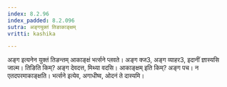 ```yaml
---
index: 8.2.96
index_padded: 8.2.096
sutra: अङ्गयुक्तं तिङाकाङ्क्षम्
vritti: kashika

---
```

अङ्ग इत्यनेन युक्तं तिङन्तम् आकाङ्क्षं भर्त्सने प्लवते। अङ्ग क्ज3, अङ्ग व्याहर3, इदानीं ज्ञास्यसि जाल्म। तिङिति किम्? अङ्ग देवदत्त, मिथ्या वदसि। आकाङ्क्षम् इति किम्? अङ्ग पच। न एतदपरमाकाङ्क्षति। भर्त्सने इत्येव, अगाधीष्व, ओदनं ते दास्यमि।